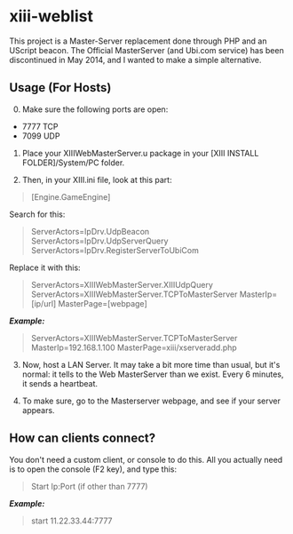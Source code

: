 # xiii-weblist
This project is a Master-Server replacement done through PHP and an UScript beacon.
The Official MasterServer (and Ubi.com service) has been discontinued in May 2014, and I wanted to make a simple alternative.

## Usage (For Hosts)
0) Make sure the following ports are open:

- 7777 TCP
- 7099 UDP

1) Place your XIIIWebMasterServer.u package in your [XIII INSTALL FOLDER]/System/PC folder.

2) Then, in your XIII.ini file, look at this part:
> [Engine.GameEngine]

Search for this:

> ServerActors=IpDrv.UdpBeacon<br />
ServerActors=IpDrv.UdpServerQuery<br />
ServerActors=IpDrv.RegisterServerToUbiCom<br />

Replace it with this:

> ServerActors=XIIIWebMasterServer.XIIIUdpQuery <br />
ServerActors=XIIIWebMasterServer.TCPToMasterServer MasterIp=[ip/url] MasterPage=[webpage]<br />

***Example:*** <br />
>ServerActors=XIIIWebMasterServer.TCPToMasterServer MasterIp=192.168.1.100 MasterPage=xiii/xserveradd.php

3) Now, host a LAN Server. It may take a bit more time than usual, but it's normal: it tells to the Web MasterServer than we exist. Every 6 minutes, it sends a heartbeat.

4) To make sure, go to the Masterserver webpage, and see if your server appears.

## How can clients connect?

You don't need a custom client, or console to do this. All you actually need is to open the console (F2 key), and type this:

> Start Ip:Port (if other than 7777)

***Example:*** <br />
> start 11.22.33.44:7777
